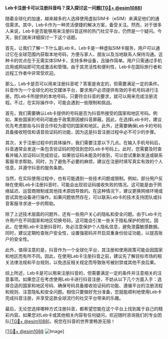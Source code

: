 **Leb卡注册卡可以注册抖音吗？深入探讨这一问题[[TG💪+ @esim1088](https://t.me/s/esim1088)]**

随着全球化的加速，越来越多的人选择使用虚拟SIM卡（eSIM）来满足他们的通信需求。其中，Leb卡作为一种灵活便捷的解决方案，备受关注。然而，对于很多人来说，Leb卡是否能够用来注册抖音这样的热门社交平台，仍然是一个疑问。今天，我们就来详细探讨一下这个话题。

首先，让我们了解一下什么是Leb卡。Leb卡是一种虚拟SIM卡服务，用户可以通过它在全球范围内获取本地号码，方便与家人、朋友以及当地联系人保持沟通。这种卡的优点在于无需实体SIM卡，支持多种设备，且操作简单。用户只需通过手机应用或网站即可完成激活和管理。由于其灵活性和便利性，Leb卡在国际旅行者和远程工作者中非常受欢迎。

那么，Leb卡是否可以用来注册抖音呢？答案是肯定的，但需要满足一定的条件。抖音作为一个全球化的社交媒体平台，要求用户必须提供有效的手机号码进行注册。而Leb卡所提供的本地号码，只要符合抖音的要求，就可以用来完成注册流程。不过，在实际操作中，可能会遇到一些限制和挑战。

首先，我们需要确认Leb卡提供的号码是否为抖音所接受的国家和地区号码。例如，某些国家的号码可能由于政策原因被抖音屏蔽。因此，在选择Leb卡时，建议优先考虑那些与抖音合作较为密切的国家和地区。此外，还需要确保Leb卡的号码具备接收短信和语音验证码的功能，因为这是抖音注册过程中必不可少的步骤。

其次，关于注册过程中的具体操作，我们需要注意以下几点。在输入手机号码后，抖音通常会发送一条包含验证码的短信到您的Leb卡号码上。此时，您需要及时查看并输入验证码以完成验证。如果验证码未能及时收到，可以尝试重新发送或联系客服寻求帮助。同时，为了避免不必要的麻烦，建议在注册时填写真实有效的个人信息，并遵守抖音的服务条款。

当然，在实际使用过程中，也有可能遇到一些技术问题或限制。例如，部分用户反映在使用Leb卡注册抖音时，可能会出现验证码接收失败的情况。这可能是由于网络延迟、运营商限制或其他技术原因导致的。在这种情况下，建议更换网络环境或尝试其他设备进行操作。如果问题依然存在，可以联系Leb卡的技术支持团队或抖音客服寻求进一步的帮助。

除了上述技术层面的问题外，还有一些用户关心的隐私和安全问题。由于Leb卡允许用户在不同国家和地区切换号码，这可能会引发一些关于隐私保护的担忧。因此，在使用Leb卡注册抖音时，务必注意保护个人隐私信息，避免泄露敏感数据。同时，建议定期检查账户安全性，设置强密码并开启双重身份验证功能，以提高账户的安全性。

此外，值得注意的是，抖音作为一个全球化平台，其注册和使用政策可能会因国家和地区而有所不同。因此，在使用Leb卡注册抖音之前，建议先了解目标市场的相关法律法规和平台规则，以免违反相关规定而导致账号被封禁或其他不良后果。

综上所述，Leb卡是可以用来注册抖音的，但需要满足一定的条件并注意相关的注意事项。如果您正在考虑使用Leb卡进行抖音注册，不妨从以下几个方面入手：选择合适的国家和地区号码、确保号码具备接收验证码的功能、遵循平台的注册流程和规则、注意隐私和安全问题。相信只要做好充分准备，您就能顺利地使用Leb卡完成抖音注册，并享受这款全球流行的社交平台带来的乐趣。

最后，无论您选择哪种方式注册抖音，都希望您能在这个平台上找到属于自己的精彩内容。如果您对Leb卡或其他相关内容有任何疑问，欢迎随时咨询我们的专业团队[[TG💪+ @esim1088](https://t.me/s/esim1088)]。祝您在抖音的世界里畅游无阻！

[[TG💪+ @esim1088](https://t.me/s/esim1088) ![Image](https://i.postimg.cc/4NQfJmqS/Snipaste-2025-05-13-00-14-12.png)]